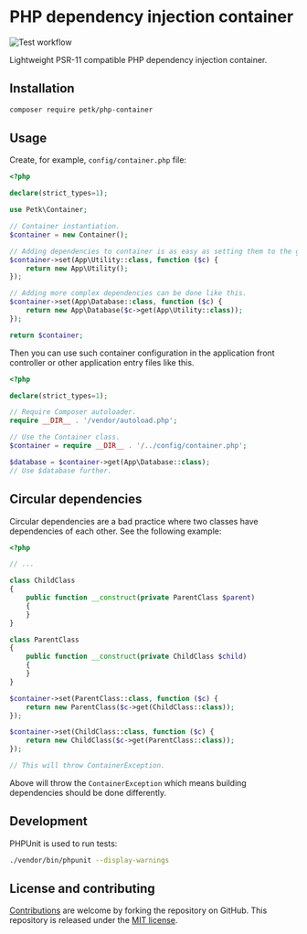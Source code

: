 # PHP dependency injection container

![Test workflow](https://github.com/petk/php-container/actions/workflows/tests.yaml/badge.svg)

Lightweight PSR-11 compatible PHP dependency injection container.

## Installation

```sh
composer require petk/php-container
```

## Usage

Create, for example, `config/container.php` file:

```php
<?php

declare(strict_types=1);

use Petk\Container;

// Container instantiation.
$container = new Container();

// Adding dependencies to container is as easy as setting them to the given key.
$container->set(App\Utility::class, function ($c) {
    return new App\Utility();
});

// Adding more complex dependencies can be done like this.
$container->set(App\Database::class, function ($c) {
    return new App\Database($c->get(App\Utility::class));
});

return $container;
```

Then you can use such container configuration in the application front
controller or other application entry files like this.

```php
<?php

declare(strict_types=1);

// Require Composer autoloader.
require __DIR__ . '/vendor/autoload.php';

// Use the Container class.
$container = require __DIR__ . '/../config/container.php';

$database = $container->get(App\Database::class);
// Use $database further.
```

## Circular dependencies

Circular dependencies are a bad practice where two classes have dependencies of
each other. See the following example:

```php
<?php

// ...

class ChildClass
{
    public function __construct(private ParentClass $parent)
    {
    }
}

class ParentClass
{
    public function __construct(private ChildClass $child)
    {
    }
}

$container->set(ParentClass::class, function ($c) {
    return new ParentClass($c->get(ChildClass::class));
});

$container->set(ChildClass::class, function ($c) {
    return new ChildClass($c->get(ParentClass::class));
});

// This will throw ContainerException.
```

Above will throw the `ContainerException` which means building dependencies
should be done differently.

## Development

PHPUnit is used to run tests:

```sh
./vendor/bin/phpunit --display-warnings
```

## License and contributing

[Contributions](https://github.com/petk/php-container/blob/main/docs/CONTRIBUTING.md)
are welcome by forking the repository on GitHub. This repository is released
under the [MIT license](https://github.com/petk/php-container/blob/main/LICENSE).
